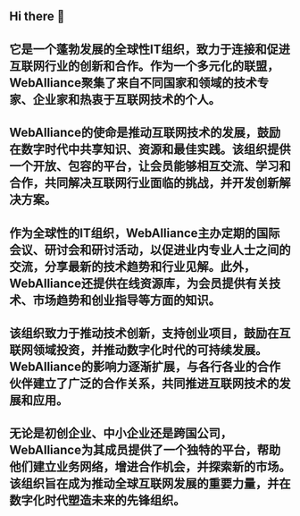## Hi there 👋
## 它是一个蓬勃发展的全球性IT组织，致力于连接和促进互联网行业的创新和合作。作为一个多元化的联盟，WebAlliance聚集了来自不同国家和领域的技术专家、企业家和热衷于互联网技术的个人。

## WebAlliance的使命是推动互联网技术的发展，鼓励在数字时代中共享知识、资源和最佳实践。该组织提供一个开放、包容的平台，让会员能够相互交流、学习和合作，共同解决互联网行业面临的挑战，并开发创新解决方案。

## 作为全球性的IT组织，WebAlliance主办定期的国际会议、研讨会和研讨活动，以促进业内专业人士之间的交流，分享最新的技术趋势和行业见解。此外，WebAlliance还提供在线资源库，为会员提供有关技术、市场趋势和创业指导等方面的知识。

## 该组织致力于推动技术创新，支持创业项目，鼓励在互联网领域投资，并推动数字化时代的可持续发展。WebAlliance的影响力逐渐扩展，与各行各业的合作伙伴建立了广泛的合作关系，共同推进互联网技术的发展和应用。

## 无论是初创企业、中小企业还是跨国公司，WebAlliance为其成员提供了一个独特的平台，帮助他们建立业务网络，增进合作机会，并探索新的市场。该组织旨在成为推动全球互联网发展的重要力量，并在数字化时代塑造未来的先锋组织。

